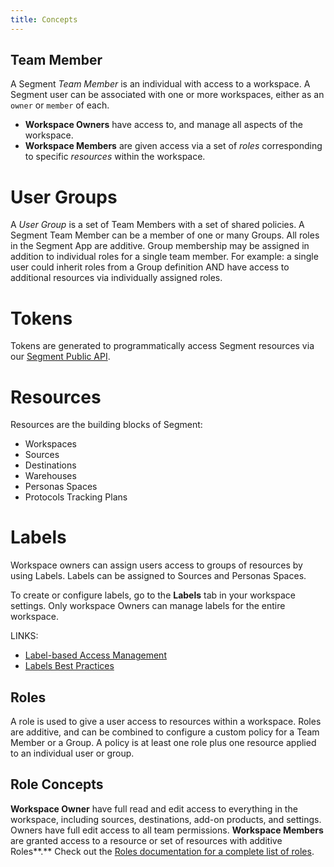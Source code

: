 ```yaml
---
title: Concepts
---
```


## Team Member

A Segment *Team Member* is an individual with access to a workspace. A Segment user can be associated with one or more workspaces, either as an `owner` or `member` of each.
  - **Workspace Owners** have access to, and manage all aspects of the workspace.
  - **Workspace Members** are given access via a set of *roles* corresponding to specific *resources* within the workspace.

# User Groups

A *User Group* is a set of Team Members with a set of shared policies. A Segment Team Member can be a member of one or many Groups. All roles in the Segment App are additive. Group membership may be assigned in addition to individual roles for a single team member. For example: a single user could inherit roles from a Group definition AND have access to additional resources via individually assigned roles.

# Tokens

Tokens are generated to programmatically access Segment resources via our [Segment Public API](/config-api).

# Resources

Resources are the building blocks of Segment:
  - Workspaces
  - Sources
  - Destinations
  - Warehouses
  - Personas Spaces
  - Protocols Tracking Plans

# Labels

Workspace owners can assign users access to groups of resources by using Labels. Labels can be assigned to Sources and Personas Spaces.

To create or configure labels, go to the **Labels** tab in your workspace settings. Only workspace Owners can manage labels for the entire workspace.

  LINKS:

  - [Label-based Access Management](/docs/iam/labels/)
  - [Labels Best Practices](/docs/iam/labels/)

## Roles

A role is used to give a user access to resources within a workspace. Roles are additive, and can be combined to configure a custom policy for a Team Member or a Group. A policy is at least one role plus one resource applied to an individual user or group.

## Role Concepts

**Workspace Owner** have full read and edit access to everything in the workspace, including sources, destinations, add-on products, and settings. Owners have full edit access to all team permissions.
**Workspace Members** are granted access to a resource or set of resources with additive Roles**.**
Check out the [Roles documentation for a complete list of roles](/docs/iam/roles/).
